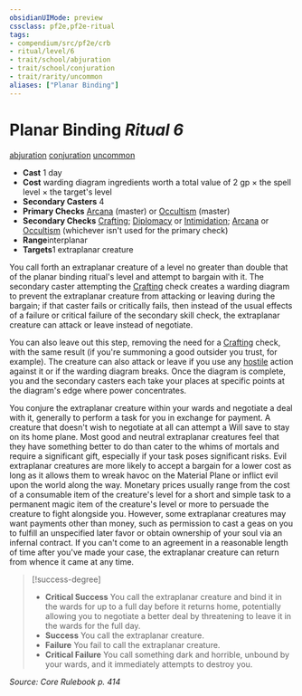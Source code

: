 ```yaml
---
obsidianUIMode: preview
cssclass: pf2e,pf2e-ritual
tags:
- compendium/src/pf2e/crb
- ritual/level/6
- trait/school/abjuration
- trait/school/conjuration
- trait/rarity/uncommon
aliases: ["Planar Binding"]
---
```

# Planar Binding *Ritual 6*  
[abjuration](abjuration.md)  [conjuration](conjuration.md)  [uncommon](uncommon.md)  

- **Cast** 1 day
- **Cost** warding diagram ingredients worth a total value of 2 gp × the spell level × the target's level
- **Secondary Casters** 4
- **Primary Checks** [Arcana](../../skills.md#Arcana) (master) or [Occultism](../../skills.md#Occultism) (master)
- **Secondary Checks** [Crafting](../../skills.md#Crafting); [Diplomacy](../../skills.md#Diplomacy) or [Intimidation](../../skills.md#Intimidation); [Arcana](../../skills.md#Arcana) or [Occultism](../../skills.md#Occultism) (whichever isn't used for the primary check)
- **Range**interplanar
- **Targets**1 extraplanar creature

You call forth an extraplanar creature of a level no greater than double that of the planar binding ritual's level and attempt to bargain with it. The secondary caster attempting the [Crafting](../../skills.md#Crafting) check creates a warding diagram to prevent the extraplanar creature from attacking or leaving during the bargain; if that caster fails or critically fails, then instead of the usual effects of a failure or critical failure of the secondary skill check, the extraplanar creature can attack or leave instead of negotiate.

You can also leave out this step, removing the need for a [Crafting](../../skills.md#Crafting) check, with the same result (if you're summoning a good outsider you trust, for example). The creature can also attack or leave if you use any [hostile](conditions.md#Hostile) action against it or if the warding diagram breaks. Once the diagram is complete, you and the secondary casters each take your places at specific points at the diagram's edge where power concentrates.

You conjure the extraplanar creature within your wards and negotiate a deal with it, generally to perform a task for you in exchange for payment. A creature that doesn't wish to negotiate at all can attempt a Will save to stay on its home plane. Most good and neutral extraplanar creatures feel that they have something better to do than cater to the whims of mortals and require a significant gift, especially if your task poses significant risks. Evil extraplanar creatures are more likely to accept a bargain for a lower cost as long as it allows them to wreak havoc on the Material Plane or inflict evil upon the world along the way. Monetary prices usually range from the cost of a consumable item of the creature's level for a short and simple task to a permanent magic item of the creature's level or more to persuade the creature to fight alongside you. However, some extraplanar creatures may want payments other than money, such as permission to cast a geas on you to fulfill an unspecified later favor or obtain ownership of your soul via an infernal contract. If you can't come to an agreement in a reasonable length of time after you've made your case, the extraplanar creature can return from whence it came at any time.

> [!success-degree] 
> - **Critical Success** You call the extraplanar creature and bind it in the wards for up to a full day before it returns home, potentially allowing you to negotiate a better deal by threatening to leave it in the wards for the full day.
> - **Success** You call the extraplanar creature.
> - **Failure** You fail to call the extraplanar creature.
> - **Critical Failure** You call something dark and horrible, unbound by your wards, and it immediately attempts to destroy you.

*Source: Core Rulebook p. 414*